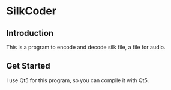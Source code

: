 # SilkCoder

## Introduction

This is a program to encode and decode silk file, a file for audio.

## Get Started

I use Qt5 for this program, so you can compile it with Qt5.
